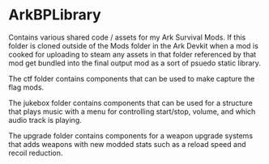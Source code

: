 # ArkBPLibrary
 
Contains various shared code / assets for my Ark Survival Mods. If this folder is cloned outside of the Mods folder in the Ark Devkit when a mod is cooked for uploading to steam any assets in that folder referenced by that mod get bundled into the final output mod as a sort of psuedo static library. 




The ctf folder contains components that can be used to make capture the flag mods.

The jukebox folder contains components that can be used for a structure that plays music with a menu for controlling start/stop, volume, and which audio track is playing.

The upgrade folder contains components for a weapon upgrade systems that adds weapons with new modded stats such as a reload speed and recoil reduction.
